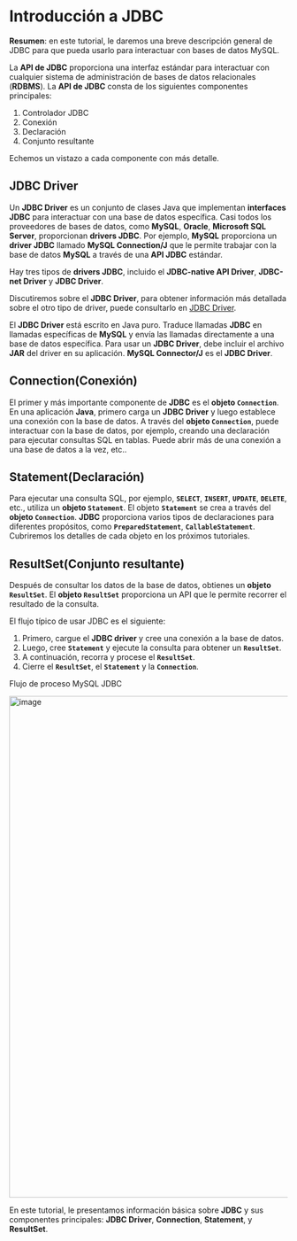 # Introducción a JDBC

**Resumen**: en este tutorial, le daremos una breve descripción general de JDBC para que pueda usarlo para interactuar con bases de datos MySQL.

La **API de JDBC** proporciona una interfaz estándar para interactuar con cualquier sistema de administración de bases de datos relacionales (**RDBMS**). La **API de JDBC** consta de los siguientes componentes principales:

1. Controlador JDBC
2. Conexión
3. Declaración
4. Conjunto resultante

Echemos un vistazo a cada componente con más detalle.

## JDBC Driver

Un **JDBC Driver** es un conjunto de clases Java que implementan **interfaces JDBC** para interactuar con una base de datos específica. Casi todos los proveedores de bases de datos, como **MySQL**, **Oracle**, **Microsoft SQL Server**, proporcionan **drivers JDBC**. Por ejemplo, **MySQL** proporciona un **driver JDBC** llamado **MySQL Connection/J** que le permite trabajar con la base de datos **MySQL** a través de una **API JDBC** estándar.

Hay tres tipos de **drivers JDBC**, incluido el **JDBC-native API Driver**, **JDBC-net Driver** y **JDBC Driver**.

Discutiremos sobre el **JDBC Driver**, para obtener información más detallada sobre el otro tipo de driver, puede consultarlo en [JDBC Driver](https://en.wikipedia.org/wiki/JDBC_driver).

El **JDBC Driver** está escrito en Java puro. Traduce llamadas **JDBC** en llamadas específicas de **MySQL** y envía las llamadas directamente a una base de datos específica. Para usar un **JDBC Driver**, debe incluir el archivo **JAR** del driver en su aplicación. **MySQL Connector/J** es el **JDBC Driver**.

## Connection(Conexión)

El primer y más importante componente de **JDBC** es el **objeto `Connection`**. En una aplicación **Java**, primero carga un **JDBC Driver** y luego establece una conexión con la base de datos. A través del **objeto `Connection`**, puede interactuar con la base de datos, por ejemplo, creando una declaración para ejecutar consultas SQL en tablas. Puede abrir más de una conexión a una base de datos a la vez, etc..

## Statement(Declaración)

Para ejecutar una consulta SQL, por ejemplo, **`SELECT`**, **`INSERT`**, **`UPDATE`**, **`DELETE`**, etc., utiliza un **objeto `Statement`**. El objeto **`Statement`** se crea a través del **objeto `Connection`**. **JDBC** proporciona varios tipos de declaraciones para diferentes propósitos, como **`PreparedStatement`**, **`CallableStatement`**. Cubriremos los detalles de cada objeto en los próximos tutoriales.

## ResultSet(Conjunto resultante)

Después de consultar los datos de la base de datos, obtienes un **objeto `ResultSet`**. El **objeto `ResultSet`** proporciona un API que le permite recorrer el resultado de la consulta.

El flujo típico de usar JDBC es el siguiente:

1. Primero, cargue el **JDBC driver** y cree una conexión a la base de datos.
2. Luego, cree **`Statement`** y ejecute la consulta para obtener un **`ResultSet`**.
3. A continuación, recorra y procese el **`ResultSet`**.
4. Cierre el **`ResultSet`**, el **`Statement`** y la **`Connection`**.

Flujo de proceso MySQL JDBC

<img width="906" alt="image" src="https://user-images.githubusercontent.com/23094588/220721327-6e19395f-264d-4481-8e88-ff1d9484d70d.png">

En este tutorial, le presentamos información básica sobre **JDBC** y sus componentes principales: **JDBC Driver**, **Connection**, **Statement**, y **ResultSet**.
